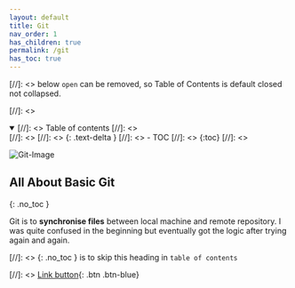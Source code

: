 ```yaml
---
layout: default    
title: Git
nav_order: 1
has_children: true
permalink: /git
has_toc: true 
---
```

[//]: <> below `open` can be removed, so Table of Contents is default closed not collapsed.

[//]: <> <details open markdown="block">
[//]: <>   <summary>
[//]: <>     Table of contents
[//]: <>   </summary>
[//]: <>   {: .text-delta }
[//]: <> - TOC
[//]: <> {:toc}
[//]: <> </details>

![Git-Image](../assets/images/git/git.png)

## All About Basic Git
{: .no_toc } 

Git is to **synchronise files** between local machine and remote repository. I was quite confused in the beginning but eventually got the logic after trying again and again. 


[//]: <> {: .no_toc } is to skip this heading in `table of contents` 

[//]: <> [Link button](http://example.com/){: .btn .btn-blue}

